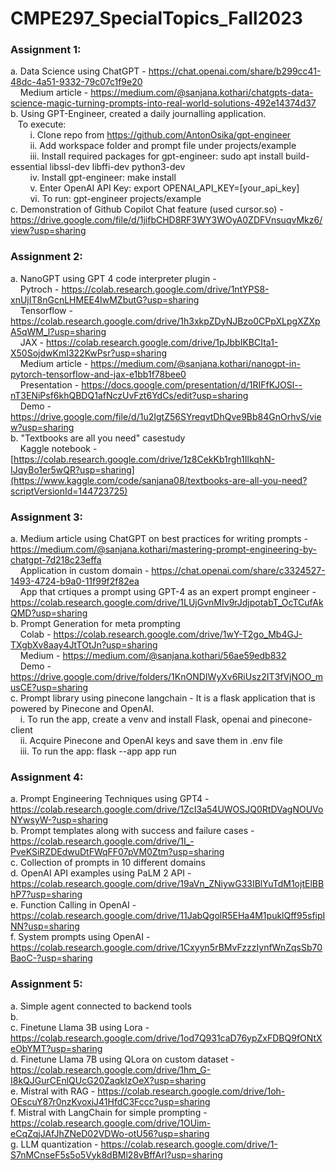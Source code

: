 # CMPE297_SpecialTopics_Fall2023

### Assignment 1:
a.  Data Science using ChatGPT - https://chat.openai.com/share/b299cc41-48dc-4a51-9332-79c07c1f9e20 <br>
&nbsp; &nbsp; Medium article - https://medium.com/@sanjana.kothari/chatgpts-data-science-magic-turning-prompts-into-real-world-solutions-492e14374d37 <br>
b.  Using GPT-Engineer, created a daily journalling application. <br>
&nbsp; &nbsp;To execute: <br>
&nbsp; &nbsp; &nbsp; &nbsp; i. Clone repo from https://github.com/AntonOsika/gpt-engineer <br>
&nbsp; &nbsp; &nbsp; &nbsp; ii. Add workspace folder and prompt file under projects/example  <br>
&nbsp; &nbsp; &nbsp; &nbsp; iii. Install required packages for gpt-engineer: sudo apt install build-essential libssl-dev libffi-dev python3-dev <br>
&nbsp; &nbsp; &nbsp; &nbsp; iv. Install gpt-engineer: make install <br>
&nbsp; &nbsp; &nbsp; &nbsp; v. Enter OpenAI API Key: export OPENAI_API_KEY=[your_api_key] <br>
&nbsp; &nbsp; &nbsp; &nbsp; vi. To run: gpt-engineer projects/example <br>
c.  Demonstration of Github Copilot Chat feature (used cursor.so) - https://drive.google.com/file/d/1jifbCHD8RF3WY3WOyA0ZDFVnsuqvMkz6/view?usp=sharing

### Assignment 2:
a.  NanoGPT using GPT 4 code interpreter plugin - <br>
&nbsp; &nbsp; Pytroch - https://colab.research.google.com/drive/1ntYPS8-xnUjIT8nGcnLHMEE4IwMZbutG?usp=sharing <br>
&nbsp; &nbsp; Tensorflow - https://colab.research.google.com/drive/1h3xkpZDyNJBzo0CPpXLpgXZXpA5qWM_l?usp=sharing <br>
&nbsp; &nbsp; JAX - https://colab.research.google.com/drive/1pJbbIKBCIta1-X50SojdwKmI322KwPsr?usp=sharing <br>
&nbsp; &nbsp; Medium article - https://medium.com/@sanjana.kothari/nanogpt-in-pytorch-tensorflow-and-jax-e1bb1f78bee0 <br>
&nbsp; &nbsp; Presentation - https://docs.google.com/presentation/d/1RIFfKJOSl--nT3ENiPsf6khQBDQ1afNczUvFzt6YdCs/edit?usp=sharing <br>
&nbsp; &nbsp; Demo - https://drive.google.com/file/d/1u2IgtZ56SYreqvtDhQve9Bb84GnOrhvS/view?usp=sharing <br> 
b. "Textbooks are all you need" casestudy <br>
&nbsp; &nbsp; Kaggle notebook - [https://colab.research.google.com/drive/1z8CekKb1rgh1IlkqhN-IJqyBo1er5wQR?usp=sharing](https://www.kaggle.com/code/sanjana08/textbooks-are-all-you-need?scriptVersionId=144723725) <br>

### Assignment 3:
a.  Medium article using ChatGPT on best practices for writing prompts - https://medium.com/@sanjana.kothari/mastering-prompt-engineering-by-chatgpt-7d218c23effa <br>
&nbsp; &nbsp; Application in custom domain - https://chat.openai.com/share/c3324527-1493-4724-b9a0-11f99f2f82ea <br>
&nbsp; &nbsp; App that crtiques a prompt using GPT-4 as an expert prompt engineer - https://colab.research.google.com/drive/1LUjGvnMIv9rJdjpotabT_OcTCufAkQMD?usp=sharing <br>
b.  Prompt Generation for meta prompting <br>
&nbsp; &nbsp; Colab - https://colab.research.google.com/drive/1wY-T2go_Mb4GJ-TXgbXv8aay4JtTOtJn?usp=sharing <br>
&nbsp; &nbsp; Medium - https://medium.com/@sanjana.kothari/56ae59edb832 <br>
&nbsp; &nbsp; Demo - https://drive.google.com/drive/folders/1KnONDIWyXv6RiUsz2IT3fVjNOO_musCE?usp=sharing <br>
c.  Prompt library using pinecone langchain - It is a flask application that is powered by Pinecone and OpenAI. <br>
&nbsp; &nbsp; i. To run the app, create a venv and install Flask, openai and pinecone-client <br>
&nbsp; &nbsp; ii. Acquire Pinecone and OpenAI keys and save them in .env file <br>
&nbsp; &nbsp; iii. To run the app: flask --app app run

### Assignment 4:
a. Prompt Engineering Techniques using GPT4 - https://colab.research.google.com/drive/1ZcI3a54UWOSJQ0RtDVagNOUVoNYwsyW-?usp=sharing <br>
b. Prompt templates along with success and failure cases - https://colab.research.google.com/drive/1I_-PveKSiRZDEdwuDtFWqFF07pVM0Ztm?usp=sharing <br>
c. Collection of prompts in 10 different domains <br>
d. OpenAI API examples using PaLM 2 API -  https://colab.research.google.com/drive/19aVn_ZNiywG33IBlYuTdM1ojtElBBhP7?usp=sharing <br>
e. Function Calling in OpenAI - https://colab.research.google.com/drive/11JabQgolR5EHa4M1puklQff95sfipINN?usp=sharing <br>
f. System prompts using OpenAI - https://colab.research.google.com/drive/1Cxyyn5rBMvFzzzIynfWnZqsSb70BaoC-?usp=sharing <br>

### Assignment 5:
a. Simple agent connected to backend tools <br>
b. <br>
c. Finetune Llama 3B using Lora - https://colab.research.google.com/drive/1od7Q931caD76ypZxFDBQ9fONtXeObYMT?usp=sharing <br>
d. Finetune Llama 7B using QLora on custom dataset - https://colab.research.google.com/drive/1hm_G-I8kQJGurCEnlQUcG20ZaqkIzOeX?usp=sharing <br>
e. Mistral with RAG - https://colab.research.google.com/drive/1oh-OEscuY87r0nzKvoxiJ41HfdC3Fccc?usp=sharing <br>
f. Mistral with LangChain for simple prompting - https://colab.research.google.com/drive/1OUim-eCqZqjJAfJhZNeD02VDWo-otU56?usp=sharing <br>
g. LLM quantization - https://colab.research.google.com/drive/1-S7nMCnseF5s5o5Vyk8dBMl28vBffArl?usp=sharing <br>

